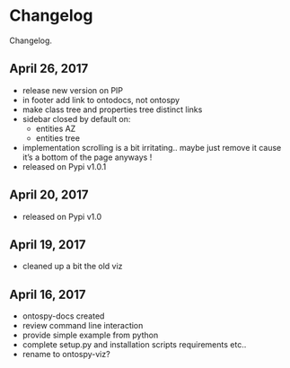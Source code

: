 Changelog
=======================

Changelog.



April 26, 2017
---------------------------------
- release new version on PIP 
- in footer add link to ontodocs, not ontospy 
- make class tree and properties tree distinct links 
- sidebar closed by default on: 
	- entities AZ
	- entities tree
- implementation scrolling is a bit irritating.. maybe just remove it cause it’s a bottom of the page anyways ! 
- released on Pypi v1.0.1



April 20, 2017
---------------------------------
- released on Pypi v1.0 


April 19, 2017
---------------------------------
- cleaned up a bit the old viz


April 16, 2017
---------------------------------
- ontospy-docs created
- review command line interaction 
- provide simple example from python  
- complete setup.py and installation scripts requirements etc.. 
- rename to ontospy-viz? 

